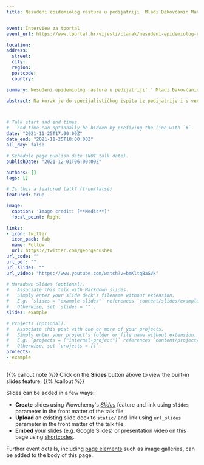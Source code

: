 ```yaml
---
title: Nesuđeni epidemiolog rastura u pedijatriji  Mladi Đakovčanin Matej Šapina ispričao nam je kako mu je zagonetna bolest bubrega donijela medicinskog Oscara te što to djeci radi covid


event: Interview za tportal
event_url: https://www.tportal.hr/vijesti/clanak/nesudeni-epidemiolog-rastura-u-pedijatriji-mladi-dakovcanin-matej-sapina-ispricao-nam-je-kako-mu-je-zagonetna-bolest-bubrega-donijela-medicinskog-oscara-te-sto-to-djeci-radi-covid-foto-20211201

location: 
address:
  street: 
  city: 
  region: 
  postcode: 
  country: 

summary: Nesuđeni epidemiolog rastura u pedijatriji':' Mladi Đakovčanin Matej Šapina ispričao nam je kako mu je zagonetna bolest bubrega donijela medicinskog Oscara te što to djeci radi covid

abstract: Na korak je do specijalističkog ispita iz pedijatrije i s već obranjenom titulom doktora znanosti. Mladi Đakovčanin Matej Šapina, liječnik u Klinici za pedijatriju osječkog Kliničkog bolničkog centra (KBC), ovogodišnji je dobitnik medicinskog Oscara. Jedan je od dvoje hrvatskih liječnika nagrađenih na međunarodnom natječaju za najbolja istraživačka postignuća u medicini i farmaciji International Medis Awards 2021. U razgovoru za tportal dr. sc. Šapina objašnjava za što mu je dodijeljen medicinski Oscar, ali govori i o aktualnom trenutku, djeci, koronavirusu i cjepivu



# Talk start and end times.
#   End time can optionally be hidden by prefixing the line with `#`.
date: "2021-11-25T17:00:00Z"
date_end: "2021-11-25T18:00:00Z"
all_day: false

# Schedule page publish date (NOT talk date).
publishDate: "2021-12-01T06:00:00Z"

authors: []
tags: []

# Is this a featured talk? (true/false)
featured: true

image:
  caption: 'Image credit: [**Medis**]'
  focal_point: Right

links:
- icon: twitter
  icon_pack: fab
  name: Follow
  url: https://twitter.com/georgecushen
url_code: ""
url_pdf: ""
url_slides: ""
url_video: "https://www.youtube.com/watch?v=bmKltqBaGVk"

# Markdown Slides (optional).
#   Associate this talk with Markdown slides.
#   Simply enter your slide deck's filename without extension.
#   E.g. `slides = "example-slides"` references `content/slides/example-slides.md`.
#   Otherwise, set `slides = ""`.
slides: example

# Projects (optional).
#   Associate this post with one or more of your projects.
#   Simply enter your project's folder or file name without extension.
#   E.g. `projects = ["internal-project"]` references `content/project/deep-learning/index.md`.
#   Otherwise, set `projects = []`.
projects:
- example
---
```


{{% callout note %}}
Click on the **Slides** button above to view the built-in slides feature.
{{% /callout %}}

Slides can be added in a few ways:

- **Create** slides using Wowchemy's [*Slides*](https://wowchemy.com/docs/managing-content/#create-slides) feature and link using `slides` parameter in the front matter of the talk file
- **Upload** an existing slide deck to `static/` and link using `url_slides` parameter in the front matter of the talk file
- **Embed** your slides (e.g. Google Slides) or presentation video on this page using [shortcodes](https://wowchemy.com/docs/writing-markdown-latex/).

Further event details, including [page elements](https://wowchemy.com/docs/writing-markdown-latex/) such as image galleries, can be added to the body of this page.
